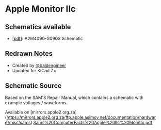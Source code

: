 # Apple Monitor IIc

## Schematics available
* [[pdf](Monitor%20IIc%20-%20A2M0490%20Schematic%20Redrawn.pdf)]: A2M4090-G090S Schematic

## Redrawn Notes
* Created by [@baldengineer](https://github.com/baldengineer)
* Updated for KiCad 7.x

## Schematic Source
Based on the SAM'S Repair Manual, which contains a schematic with example voltages / waveforms.

Available on [mirrors.apple2.org.za] (https://mirrors.apple2.org.za/ftp.apple.asimov.net/documentation/hardware/misc/sams) [Sams%20ComputerFacts%20Apple%20IIc%20Monitor.pdf](https://mirrors.apple2.org.za/ftp.apple.asimov.net/documentation/hardware/misc/sams/Sams%20ComputerFacts%20Apple%20IIc%20Monitor.pdf)